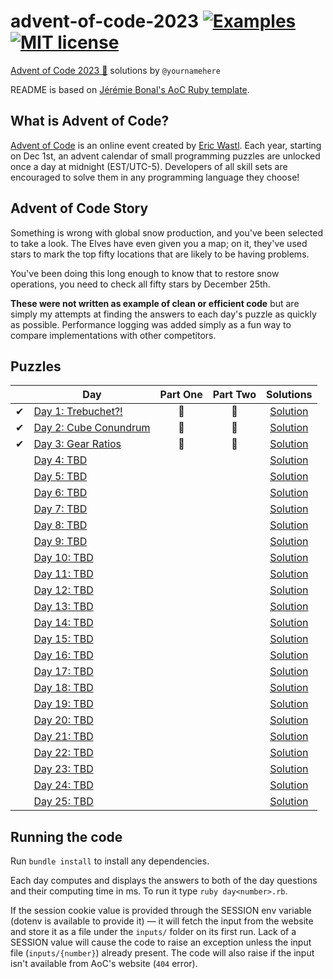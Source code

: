 # advent-of-code-2023 [![Examples](../../actions/workflows/examples.yml/badge.svg)](../../actions/workflows/examples.yml) [![MIT license](https://img.shields.io/badge/License-MIT-blue.svg)](https://opensource.org/licenses/MIT)

[Advent of Code 2023 🎄](https://adventofcode.com/year/2023) solutions by `@yournamehere`

README is based on [Jérémie Bonal's AoC Ruby template](https://github.com/aquaj/adventofcode-template).

## What is Advent of Code?
[Advent of Code](http://adventofcode.com) is an online event created by [Eric Wastl](https://twitter.com/ericwastl).
Each year, starting on Dec 1st, an advent calendar of small programming puzzles are unlocked once a day at midnight
(EST/UTC-5). Developers of all skill sets are encouraged to solve them in any programming language they choose!

## Advent of Code Story

Something is wrong with global snow production, and you've been selected to take a look. The Elves have even given you a map; on it, they've used stars to mark the top fifty locations that are likely to be having problems.

You've been doing this long enough to know that to restore snow operations, you need to check all fifty stars by December 25th.

**These were not written as example of clean or efficient code** but are simply my attempts at finding the answers to
each day's puzzle as quickly as possible. Performance logging was added simply as a fun way to compare implementations
with other competitors.

## Puzzles

<!-- On-hand emojis: ⏳ ✔ 🌟 -->
|       | Day                                                          | Part One | Part Two | Solutions
| :---: | ---                                                          | :---:    | :---:    | :---:
| ✔     | [Day 1: Trebuchet?!](https://adventofcode.com/2023/day/1)    | 🌟       | 🌟       | [Solution](day-01.rb)
| ✔     | [Day 2: Cube Conundrum](https://adventofcode.com/2023/day/2) | 🌟       | 🌟       | [Solution](day-02.rb)
| ✔     | [Day 3: Gear Ratios](https://adventofcode.com/2023/day/3)    | 🌟       | 🌟       | [Solution](day-03.rb)
|       | [Day 4: TBD](https://adventofcode.com/2023/day/4)            |          |          | [Solution](day-04.rb)
|       | [Day 5: TBD](https://adventofcode.com/2023/day/5)            |          |          | [Solution](day-05.rb)
|       | [Day 6: TBD](https://adventofcode.com/2023/day/6)            |          |          | [Solution](day-06.rb)
|       | [Day 7: TBD](https://adventofcode.com/2023/day/7)            |          |          | [Solution](day-07.rb)
|       | [Day 8: TBD](https://adventofcode.com/2023/day/8)            |          |          | [Solution](day-08.rb)
|       | [Day 9: TBD](https://adventofcode.com/2023/day/9)            |          |          | [Solution](day-09.rb)
|       | [Day 10: TBD](https://adventofcode.com/2023/day/10)          |          |          | [Solution](day-10.rb)
|       | [Day 11: TBD](https://adventofcode.com/2023/day/11)          |          |          | [Solution](day-11.rb)
|       | [Day 12: TBD](https://adventofcode.com/2023/day/12)          |          |          | [Solution](day-12.rb)
|       | [Day 13: TBD](https://adventofcode.com/2023/day/13)          |          |          | [Solution](day-13.rb)
|       | [Day 14: TBD](https://adventofcode.com/2023/day/14)          |          |          | [Solution](day-14.rb)
|       | [Day 15: TBD](https://adventofcode.com/2023/day/15)          |          |          | [Solution](day-15.rb)
|       | [Day 16: TBD](https://adventofcode.com/2023/day/16)          |          |          | [Solution](day-16.rb)
|       | [Day 17: TBD](https://adventofcode.com/2023/day/17)          |          |          | [Solution](day-17.rb)
|       | [Day 18: TBD](https://adventofcode.com/2023/day/18)          |          |          | [Solution](day-18.rb)
|       | [Day 19: TBD](https://adventofcode.com/2023/day/19)          |          |          | [Solution](day-19.rb)
|       | [Day 20: TBD](https://adventofcode.com/2023/day/20)          |          |          | [Solution](day-20.rb)
|       | [Day 21: TBD](https://adventofcode.com/2023/day/21)          |          |          | [Solution](day-21.rb)
|       | [Day 22: TBD](https://adventofcode.com/2023/day/22)          |          |          | [Solution](day-22.rb)
|       | [Day 23: TBD](https://adventofcode.com/2023/day/23)          |          |          | [Solution](day-23.rb)
|       | [Day 24: TBD](https://adventofcode.com/2023/day/24)          |          |          | [Solution](day-24.rb)
|       | [Day 25: TBD](https://adventofcode.com/2023/day/25)          |          |          | [Solution](day-25.rb)

## Running the code

Run `bundle install` to install any dependencies.

Each day computes and displays the answers to both of the day questions and their computing time in ms. To run it type `ruby day<number>.rb`.

If the session cookie value is provided through the SESSION env variable (dotenv is available to provide it) — it will
fetch the input from the website and store it as a file under the `inputs/` folder on its first run.
Lack of a SESSION value will cause the code to raise an exception unless the input file (`inputs/{number}`) already
present. The code will also raise if the input isn't available from AoC's website (`404` error).
